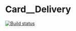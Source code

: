 # Card__Delivery
[![Build status](https://ci.appveyor.com/api/projects/status/ns906g47mmnvke7e?svg=true)](https://ci.appveyor.com/project/SergeyPanama/card-delivery-46adf)
